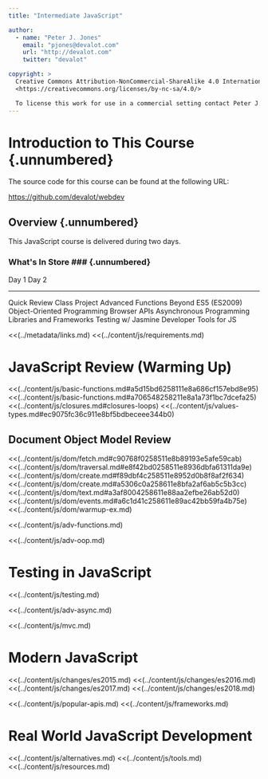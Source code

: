 ```yaml
---
title: "Intermediate JavaScript"

author:
  - name: "Peter J. Jones"
    email: "pjones@devalot.com"
    url: "http://devalot.com"
    twitter: "devalot"

copyright: >
  Creative Commons Attribution-NonCommercial-ShareAlike 4.0 International Public License:
  <https://creativecommons.org/licenses/by-nc-sa/4.0/>

  To license this work for use in a commercial setting contact Peter J. Jones.
---
```


Introduction to This Course {.unnumbered}
=========================================

The source code for this course can be found at the following URL:

<https://github.com/devalot/webdev>

Overview {.unnumbered}
----------------------

This JavaScript course is delivered during two days.

### What's In Store ### {.unnumbered}

  Day 1                        Day 2
  --------------               --------------
  Quick Review                 Class Project
  Advanced Functions           Beyond ES5 (ES2009)
  Object-Oriented Programming  Browser APIs
  Asynchronous Programming     Libraries and Frameworks
  Testing w/ Jasmine           Developer Tools for JS

<<(../metadata/links.md)
<<(../content/js/requirements.md)

# JavaScript Review (Warming Up)

<<(../content/js/basic-functions.md#a5d15bd6258111e8a686cf157ebd8e95)
<<(../content/js/basic-functions.md#a706548258211e8a1a73f1bc7dcefa25)
<<(../content/js/closures.md#closures-loops)
<<(../content/js/values-types.md#ec9075fc36c911e8bf5bdbeceee344b0)

## Document Object Model Review

<<(../content/js/dom/fetch.md#c90768f0258511e8b89193e5afe59cab)
<<(../content/js/dom/traversal.md#e8f42bd0258511e8936dbfa61311da9e)
<<(../content/js/dom/create.md#f89dbf4c258511e8952d0b8f8af2f634)
<<(../content/js/dom/create.md#a5306c0a258611e8bfa2af6ab5c5b3cc)
<<(../content/js/dom/text.md#a3af8004258611e88aa2efbe26ab52d0)
<<(../content/js/dom/events.md#a6c1d41c258611e89ac42bb59fa4b75e)
<<(../content/js/dom/warmup-ex.md)

<!-- Advanced Functions -->
<<(../content/js/adv-functions.md)

<!-- Advanced OOP -->
<<(../content/js/adv-oop.md)

# Testing in JavaScript

<<(../content/js/testing.md)

<!-- The runtime and promises -->
<<(../content/js/adv-async.md)

<<(../content/js/mvc.md)

# Modern JavaScript

  <<(../content/js/changes/es2015.md)
  <<(../content/js/changes/es2016.md)
  <<(../content/js/changes/es2017.md)
  <<(../content/js/changes/es2018.md)

<<(../content/js/popular-apis.md)
<<(../content/js/frameworks.md)

# Real World JavaScript Development

<<(../content/js/alternatives.md)
<<(../content/js/tools.md)
<<(../content/js/resources.md)
